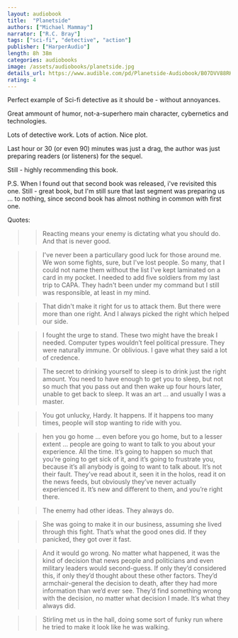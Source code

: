 ```yaml
---
layout: audiobook
title:  "Planetside"
authors: ["Michael Mammay"]
narrator: ["R.C. Bray"]
tags: ["sci-fi", "detective", "action"]
publisher: ["HarperAudio"]
length: 8h 38m
categories: audiobooks
image: /assets/audiobooks/planetside.jpg
details_url: https://www.audible.com/pd/Planetside-Audiobook/B07DVV88RK
rating: 4
---
```


Perfect example of Sci-fi detective  as it should be - without annoyances.

Great ammount of humor, not-a-superhero main character, cybernetics and technologies. 

Lots of detective work. Lots of action. Nice plot.

Last hour or 30 (or even 90) minutes was just a drag, the author was just preparing readers (or listeners) for the sequel. 

Still - highly recommending this book.

P.S. When I found out that second book was released, i've revisited this one. Still - great book, but I'm still sure that last segment was preparing us ... to nothing, since second book has almost nothing in common with first one.


Quotes:

>> Reacting means your enemy is dictating what you should do. And that is never good.

>> I've never been a particullary good luck for those around me. We won some fights, sure, but I've lost people. So many, that I could not name them without the list I've kept laminated on a card in my pocket. I needed to add five soldiers from my last trip to CAPA. They hadn't been  under my command but I still was responsible, at least in my mind.      

>> That didn't make it right for us to attack them. But there were more than one right. And I always picked the right  which helped our side. 

>>  I fought the urge to stand. These two might have the break I needed. Computer types wouldn’t feel political pressure. They were naturally immune. Or oblivious. I gave what they said a lot of credence.

>> The secret to drinking yourself to sleep is to drink just the right amount. You need to have enough to get you to sleep, but not so much that you pass out and then wake up four hours later, unable to get back to sleep. It was an art ... and usually I was a master.

>> You got unlucky, Hardy. It happens. If it happens too many times, people will stop wanting to ride with you. 

>> hen you go home ... even before you go home, but to a lesser extent ... people are going to want to talk to you about your experience. All the time. It’s going to happen so much that you’re going to get sick of it, and it’s going to frustrate you, because it’s all anybody is going to want to talk about. It’s not their fault. They’ve read about it, seen it in the holos, read it on the news feeds, but obviously they’ve never actually experienced it. It’s new and different to them, and you’re right there.

>> The enemy had other ideas. They always do.

>> She was going to make it in our business, assuming she lived through this fight. That’s what the good ones did. If they panicked, they got over it fast.

>> And it would go wrong. No matter what happened, it was the kind of decision that news people and politicians and even military leaders would second-guess. If only they’d considered this, if only they’d thought about these other factors. They’d armchair-general the decision to death, after they had more information than we’d ever see. They’d find something wrong with the decision, no matter what decision I made. It’s what they always did.

>> Stirling met us in the hall, doing some sort of funky run where he tried to make it look like he was walking.